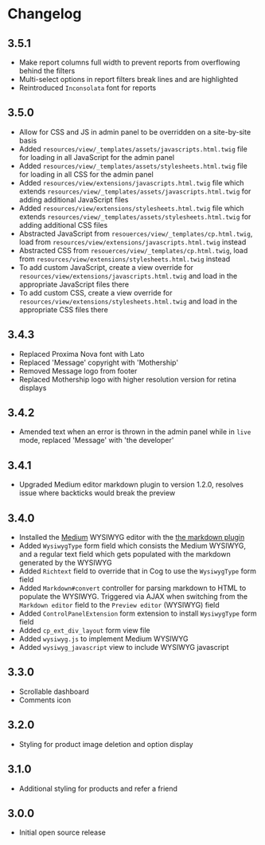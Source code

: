 # Changelog

## 3.5.1

- Make report columns full width to prevent reports from overflowing behind the filters
- Multi-select options in report filters break lines and are highlighted
- Reintroduced `Inconsolata` font for reports

## 3.5.0

- Allow for CSS and JS in admin panel to be overridden on a site-by-site basis
- Added `resources/view/_templates/assets/javascripts.html.twig` file for loading in all JavaScript for the admin panel
- Added `resources/view/_templates/assets/stylesheets.html.twig` file for loading in all CSS for the admin panel
- Added `resources/view/extensions/javascripts.html.twig` file which extends `resources/view/_templates/assets/javascripts.html.twig` for adding additional JavaScript files
- Added `resources/view/extensions/stylesheets.html.twig` file which extends `resources/view/_templates/assets/stylesheets.html.twig` for adding additional CSS files
- Abstracted JavaScript from `resouerces/view/_templates/cp.html.twig`, load from `resources/view/extensions/javascripts.html.twig` instead
- Abstracted CSS from `resouerces/view/_templates/cp.html.twig`, load from `resources/view/extensions/stylesheets.html.twig` instead
- To add custom JavaScript, create a view override for `resources/view/extensions/javascripts.html.twig` and load in the appropriate JavaScript files there
- To add custom CSS, create a view override for `resources/view/extensions/stylesheets.html.twig` and load in the appropriate CSS files there

## 3.4.3

- Replaced Proxima Nova font with Lato
- Replaced 'Message' copyright with 'Mothership'
- Removed Message logo from footer
- Replaced Mothership logo with higher resolution version for retina displays

## 3.4.2

- Amended text when an error is thrown in the admin panel while in `live` mode, replaced 'Message' with 'the developer'

## 3.4.1

- Upgraded Medium editor markdown plugin to version 1.2.0, resolves issue where backticks would break the preview

## 3.4.0

- Installed the <a href="https://github.com/daviferreira/medium-editor">Medium</a> WYSIWYG editor with the <a href="https://github.com/IonicaBizau/medium-editor-markdown">the markdown plugin</a>
- Added `WysiwygType` form field which consists the Medium WYSIWYG, and a regular text field which gets populated with the markdown generated by the WYSIWYG
- Added `Richtext` field to override that in Cog to use the `WysiwygType` form field
- Added `Markdown#convert` controller for parsing markdown to HTML to populate the WYSIWYG. Triggered via AJAX when switching from the `Markdown editor` field to the `Preview editor` (WYSIWYG) field
- Added `ControlPanelExtension` form extension to install `WysiwygType` form field
- Added `cp_ext_div_layout` form view file
- Added `wysiwyg.js` to implement Medium WYSIWYG
- Added `wysiwyg_javascript` view to include WYSIWYG javascript

## 3.3.0

- Scrollable dashboard
- Comments icon

## 3.2.0

- Styling for product image deletion and option display

## 3.1.0

- Additional styling for products and refer a friend

## 3.0.0

- Initial open source release
